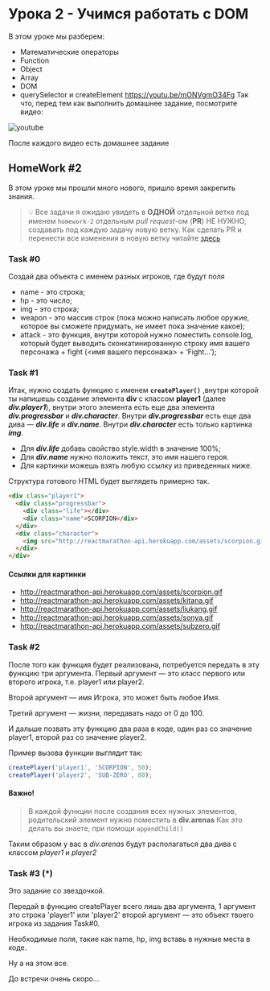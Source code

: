 # Урока 2 - Учимся работать с DOM

В этом уроке мы разберем:
- Математические операторы
- Function
- Object
- Array
- DOM
- querySelector и createElement
  https://youtu.be/mONVgmO34Fg
  Так что, перед тем как выполнить домашнее задание, посмотрите видео:

![youtube](https://youtu.be/Yi8871D4ScA)

После каждого видео есть домашнее задание

## HomeWork #2

В этом уроке мы прошли много нового, пришло время закрепить знания.

>💡 Все задачи я ожидаю увидеть в <b>ОДНОЙ</b> отдельной ветке под именем `homework-2` отдельным *pull request*-ом (**PR**) НЕ НУЖНО, создавать под каждую задачу новую ветку.
>Как сделать PR и перенести все изменения в новую ветку читайте [здесь](https://www.notion.so/GitHub-41194b6913484429b7e7c989aa477ecd)

### Task #0

Создай два объекта с именем разных игроков, где будут поля

- name - это строка;
- hp - это число;
- img - это строка;
- weapon - это массив строк (пока можно написать любое оружие, которое вы сможете придумать, не имеет пока значение какое);
- attack - это функция, внутри которой нужно поместить console.log, который будет выводить сконкатинированную строку имя вашего персонажа + fight (<имя вашего персонажа> + ‘Fight...’);

### Task #1

Итак, нужно создать функцию с именем **`createPlayer()`** ,внутри которой ты напишешь создание элемента **div** с классом **player1** (далее ***div.player1***), внутри этого элемента есть еще два элемента ***div.progressbar*** и ***div.character***. Внутри ***div.progressbar*** есть еще два дива —  ***div.life*** и ***div.name***. Внутри ***div.character*** есть только картинка ***img***.

- Для ***div.life*** добавь свойство style.width в значение 100%;
- Для ***div.name*** нужно положить текст, это имя нашего героя.
- Для картинки можешь взять любую ссылку из приведенных ниже.

Структура готового HTML будет выглядеть примерно так.

```html
<div class="player1">
  <div class="progressbar">
    <div class="life"></div>
    <div class="name">SCORPION</div>
  </div>
  <div class="character">
    <img src="http://reactmarathon-api.herokuapp.com/assets/scorpion.gif" />
  </div>
</div>
```

#### Ссылки для картинки

- http://reactmarathon-api.herokuapp.com/assets/scorpion.gif
- http://reactmarathon-api.herokuapp.com/assets/kitana.gif
- http://reactmarathon-api.herokuapp.com/assets/liukang.gif
- http://reactmarathon-api.herokuapp.com/assets/sonya.gif
- http://reactmarathon-api.herokuapp.com/assets/subzero.gif

### Task #2

После того как функция будет реализована, потребуется передать в эту функцию три аргумента. Первый аргумент — это класс первого или второго игрока, т.е. player1 или player2.

Второй аргумент — имя Игрока, это может быть любое Имя.

Третий аргумент — жизни, передавать надо от 0 до 100.

И дальше позвать эту функцию два раза в коде, один раз со значение player1, второй раз со значение player2.

Пример вызова функции выглядит так:

```jsx
createPlayer('player1', 'SCORPION', 50);
createPlayer('player2', 'SUB-ZERO', 80);
```

#### Важно!

> В каждой функции после создания всех нужных элементов, родительский элемент нужно поместить в **div.arenas**
Как это делать вы знаете, при помощи `appendChild()`

Таким образом у вас в *div.arenas* будут располагаться два дива с классом *player1* и *player2*

### Task #3 (*)

Это задание со звездочкой.

Передай в функцию createPlayer всего лишь два аргумента, 1 аргумент это строка 'player1' или 'player2' второй аргумент — это объект твоего игрока из задания Task#0.

Необходимые поля, такие как name, hp, img вставь в нужные места в коде.

Ну а на этом все.

До встречи очень скоро...
